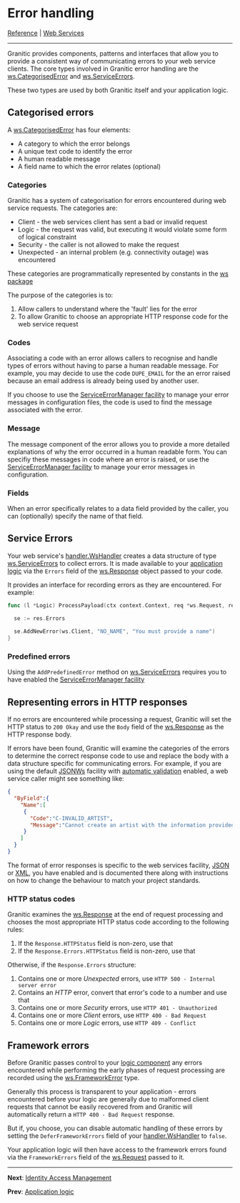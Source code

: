 # Error handling

[Reference](README.md) | [Web Services](ws-index.md)

---

Granitic provides components, patterns and interfaces that allow you to provide a consistent way of communicating errors
to your web service clients. The core types involved in Granitic error handling are the 
[ws.CategorisedError](https://godoc.org/github.com/graniticio/granitic/ws#CategorisedError) and 
[ws.ServiceErrors](https://godoc.org/github.com/graniticio/granitic/ws#ServiceErrors).

These two types are used by both Granitic itself and your application logic.

## Categorised errors

A [ws.CategorisedError](https://godoc.org/github.com/graniticio/granitic/ws#CategorisedError) has four elements:

  * A category to which the error belongs
  * A unique text code to identify the error
  * A human readable message
  * A field name to which the error relates (optional)
  
### Categories

Granitic has a system of categorisation for errors encountered during web service requests. The categories are:

  * Client - the web services client has sent a bad or invalid request
  * Logic - the request was valid, but executing it would violate some form of logical constraint
  * Security - the caller is not allowed to make the request
  * Unexpected - an internal problem (e.g. connectivity outage) was encountered
  
These categories are programmatically represented by constants in the [ws package](https://godoc.org/github.com/graniticio/granitic/ws)

The purpose of the categories is to:

 1. Allow callers to understand where the 'fault' lies for the error
 1. To allow Granitic to choose an appropriate HTTP response code for the web service request
 
### Codes

Associating a code with an error allows callers to recognise and handle types of errors without having to parse a human readable
message. For example, you may decide to use the code `DUPE_EMAIL` for the an error raised because an email address is already
being used by another user.

If you choose to use the [ServiceErrorManager facility](fac-service-errors.md) to manage your error messages in configuration
files, the code is used to find the message associated with the error.

### Message

The message component of the error allows you to provide a more detailed explanations of why the error occurred in a 
human readable form. You can specifiy these messages in code where an error is raised, or use the  
[ServiceErrorManager facility](fac-service-errors.md) to manage your error messages in configuration.

### Fields

When an error specifically relates to a data field provided by the caller, you can (optionally) specify the name of that
field.

## Service Errors

Your web service's [handler.WsHandler](https://godoc.org/github.com/graniticio/granitic/ws/handler#WsHandler) creates
a data structure of type [ws.ServiceErrors](https://godoc.org/github.com/graniticio/granitic/ws#ServiceErrors) to collect
errors. It is made available to your [application logic](ws-logic.md) via the `Errors` field of the 
[ws.Response](https://godoc.org/github.com/graniticio/granitic/ws#Response) object passed to your code.

It provides an interface for recording errors as they are encountered. For example:

```go
func (l *Logic) ProcessPayload(ctx context.Context, req *ws.Request, res *ws.Response, t *SomeTarget) {

  se := res.Errors
	
  se.AddNewError(ws.Client, "NO_NAME", "You must provide a name")
}
```

### Predefined errors

Using the `AddPredefinedError` method on [ws.ServiceErrors](https://godoc.org/github.com/graniticio/granitic/ws#ServiceErrors)
requires you to have enabled the  [ServiceErrorManager facility](fac-service-errors.md)

## Representing errors in HTTP responses

If no errors are encountered while processing a request, Granitic will set the HTTP status to `200 Okay` and 
use the `Body` field of the [ws.Response](https://godoc.org/github.com/graniticio/granitic/ws#Response) as the HTTP
response body.

If errors have been found, Granitic will examine the categories of the errors to determine the correct response code to
use and replace the body with a data structure specific for communicating errors. For example, if you are using the 
default [JSONWs](fac-json-ws.md) facility with [automatic validation](vld-index.md) enabled, a web service caller might
see something like:

```json
{
  "ByField":{
    "Name":[
     {
       "Code":"C-INVALID_ARTIST",
       "Message":"Cannot create an artist with the information provided."
     }
    ]
  }
}
``` 

The format of error responses is specific to the web services facility, [JSON](fac-json-ws.md) or [XML](fac-xml-ws.md),
you have enabled and is documented there along with instructions on how to change the behaviour to match your project
standards.

### HTTP status codes

Granitic examines the [ws.Response](https://godoc.org/github.com/graniticio/granitic/ws#Response) at the end 
of request processing and chooses the most appropriate HTTP status code according to the  following rules:

  1. If the `Response.HTTPStatus` field is non-zero, use that
  1. If the `Response.Errors.HTTPStatus` field is non-zero, use that
  
Otherwise, if the `Response.Errors` structure:
    
  1. Contains one or more _Unexpected_ errors, use `HTTP 500 - Internal server error`
  1. Contains an _HTTP_ error, convert that error's code to a number and use that
  1. Contains one or more _Security_ errors, use `HTTP 401 - Unauthorized`
  1. Contains one or more _Client_ errors, use `HTTP 400 - Bad Request`
  1. Contains one or more _Logic_ errors, use `HTTP 409 - Conflict`

## Framework errors

Before Granitic passes control to your [logic component](ws-logic.md) any errors encountered while performing
the early phases of request processing are recorded using the [ws.FrameworkError](https://godoc.org/github.com/graniticio/granitic/ws#FrameworkError)
type. 

Generally this process is transparent to your application - errors encountered before your logic are generally due
to malformed client requests that cannot be easily recovered from and Granitic will automatically return a 
`HTTP 400 - Bad Request` response.

But if, you choose, you can disable automatic handling of these errors by setting the `DeferFrameworkErrors`
field of your [handler.WsHandler](https://godoc.org/github.com/graniticio/granitic/ws/handler#WsHandler) to `false`.

Your application logic will then have access to the framework errors found via the `FrameworkErrors` field
of the [ws.Request](https://godoc.org/github.com/graniticio/granitic/ws#Request) passed to it.

---
**Next**: [Identity Access Management](ws-iam.md)

**Prev**: [Application logic](ws-logic.md)
